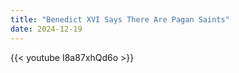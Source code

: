 ```yaml
---
title: "Benedict XVI Says There Are Pagan Saints"
date: 2024-12-19
---
```


{{< youtube I8a87xhQd6o >}}
